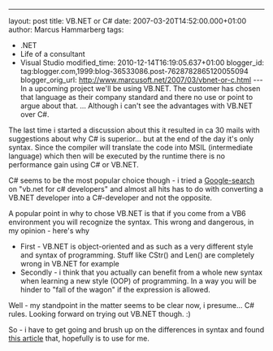 ---
layout: post
title: VB.NET or C#
date: 2007-03-20T14:52:00.000+01:00
author: Marcus Hammarberg
tags:
  - .NET
  - Life of a consultant
  - Visual Studio
modified_time: 2010-12-14T16:19:05.637+01:00
blogger_id: tag:blogger.com,1999:blog-36533086.post-7628782865120055094
blogger_orig_url: http://www.marcusoft.net/2007/03/vbnet-or-c.html ---
In a upcoming project we'll be using VB.NET. The customer has chosen
that language as their company standard and there no use or point to
argue about that. ... Although i can't see the advantages with VB.NET
over C#.

The last time i started a discussion about this it resulted in ca 30
mails with suggestions about why C# is superior... but at the end of the
day it's only syntax. Since the compiler will translate the code into
MSIL (intermediate language) which then will be executed by the runtime
there is no performance gain using C# or VB.NET.

C# seems to be the most popular choice though - i tried a
[Google-search](http://www.google.se/search?hl=sv&q=vb.net+for+c%23+developers&meta=)
on "vb.net for c# developers" and almost all hits has to do with
converting a VB.NET developer into a C#-developer and not the
opposite.

A popular point in why to chose VB.NET is that if you come from a VB6
environment you will recognize the syntax. This wrong and dangerous, in
my opinion - here's why

-   First - VB.NET is object-oriented and as such as a very different
    style and syntax of programming. Stuff like CStr() and Len() are
    completely wrong in VB.NET for example
-   Secondly - i think that you actually can benefit from a whole new
    syntax when learning a new style (OOP) of programming. In a way you
    will be hinder to "fall of the wagon" if the expression is allowed.


Well - my standpoint in the matter seems to be clear now, i presume...
C# rules. Looking forward on trying out VB.NET though. :)

So - i have to get going and brush up on the differences in syntax and
found [this
article](http://www.4guysfromrolla.com/webtech/012702-1.shtml) that,
hopefully is to use for me.

